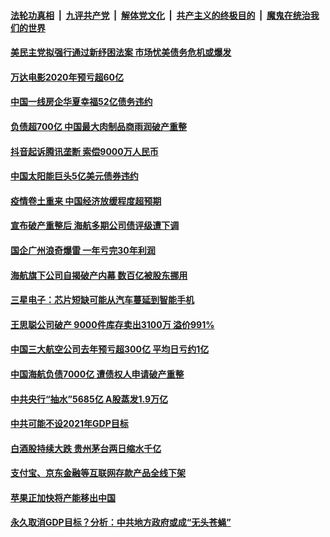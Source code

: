 

####  [法轮功真相](../../../../basic/blob/master/README.md?t=02040031) &nbsp;|&nbsp; [九评共产党](../../../../9ping.md/blob/master/README.md?t=02040031) &nbsp;|&nbsp; [解体党文化](../../../../jtdwh.md/blob/master/README.md?t=02040031)  &nbsp;|&nbsp; [共产主义的终极目的](../../../../gczydzjmd.md/blob/master/README.md?t=02040031) &nbsp;|&nbsp; [魔鬼在统治我们的世界](../../../../mgztzwmdsj.md/blob/master/README.md?t=02040031) 

#### [美民主党拟强行通过新纾困法案 市场忧美债务危机或爆发](../pages/soh7/470465.md?t=02040031) 
#### [万达电影2020年预亏超60亿](../pages/soh7/470351.md?t=02040031) 
#### [中国一线房企华夏幸福52亿债务违约](../pages/soh7/470321.md?t=02040031) 
#### [负债超700亿 中国最大肉制品商雨润破产重整](../pages/soh7/470309.md?t=02040031) 
#### [抖音起诉腾讯垄断 索偿9000万人民币](../pages/soh7/470291.md?t=02040031) 
#### [中国太阳能巨头5亿美元债券违约](../pages/soh7/469997.md?t=02040031) 
#### [疫情卷土重来 中国经济放缓程度超预期](../pages/soh7/469982.md?t=02040031) 
#### [宣布破产重整后 海航多期公司债评级遭下调](../pages/soh7/469970.md?t=02040031) 
#### [国企广州浪奇爆雷  一年亏完30年利润](../pages/soh7/469949.md?t=02040031) 
#### [海航旗下公司自揭破产内幕 数百亿被股东挪用](../pages/soh7/469805.md?t=02040031) 
#### [三星电子：芯片短缺可能从汽车蔓延到智能手机](../pages/soh7/469127.md?t=02040031) 
#### [王思聪公司破产 9000件库存卖出3100万 溢价991%](../pages/soh7/469088.md?t=02040031) 
#### [中国三大航空公司去年预亏超300亿 平均日亏约1亿](../pages/soh7/469079.md?t=02040031) 
#### [中国海航负债7000亿 遭债权人申请破产重整](../pages/soh7/469049.md?t=02040031) 
#### [中共央行“抽水”5685亿  A股蒸发1.9万亿](../pages/soh7/468734.md?t=02040031) 
#### [中共可能不设2021年GDP目标](../pages/soh7/468692.md?t=02040031) 
#### [白酒股持续大跌 贵州茅台两日缩水千亿](../pages/soh7/468395.md?t=02040031) 
#### [支付宝、京东金融等互联网存款产品全线下架](../pages/soh7/468386.md?t=02040031) 
#### [苹果正加快将产能移出中国](../pages/soh7/468374.md?t=02040031) 
#### [永久取消GDP目标？分析：中共地方政府或成“无头苍蝇”](../pages/soh7/468350.md?t=02040031) 

